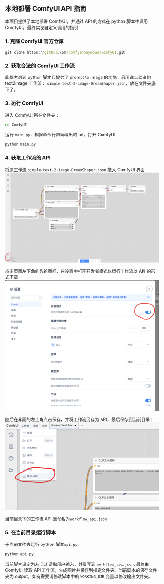 ## 本地部署 ComfyUI API 指南

本项目提供了本地部署 ComfyUI，并通过 API 的方式在 python 脚本中调用 ComfyUI，最终实现自定义调用的指引

### 1. 克隆 ComfyUI 官方仓库

```cmd
git clone https://github.com/comfyanonymous/ComfyUI.git
```

### 2. 获取合法的 ComfyUI 工作流

此处考虑到 python 脚本只提供了 prompt to image 的功能，采用课上给出的 text2image 工作流： `simple-text-2-image-DreamShaper.json`，放在文件夹底下了。

### 3. 运行 ComfyUI

进入 ComfyUI 所在文件夹：

```cmd
cd ComfyUI
```

运行 `main.py`，根据命令行界面给出的 url，打开 ComfyUI

```cmd
python main.py
```

### 4. 获取工作流的 API

将原工作流 `simple-text-2-image-DreamShaper.json` 拖入 ComfyUI 界面
![ComfyUI界面截图](./instruction_pic/UI.png)

点击页面左下角的齿轮图标，在设置中打开开发者模式以运行工作流以 API 的形式下载
![ComfyUI界面截图2](./instruction_pic/UI2.png)

随后在界面的左上角点击保存，并将工作流另存为 API，最后保存到当前目录：
![ComfyUI界面截图3](./instruction_pic/UI3.png)

当前目录下的工作流 API 重命名为`workflow_api.json`

### 5. 在当前目录运行脚本

于当前文件夹运行 python 脚本`api.py`:

```cmd
python api.py
```

当前脚本设定为从 CLI 读取用户输入，并覆写到 `workflow_api.json`, 最终由 ComfyUI 读取 API 工作流，生成图片并保存到指定文件夹。当前脚本的保存文件夹为 output，如有需要请修改脚本中的 `WORKING_DIR` 变量以修改输出文件夹。

